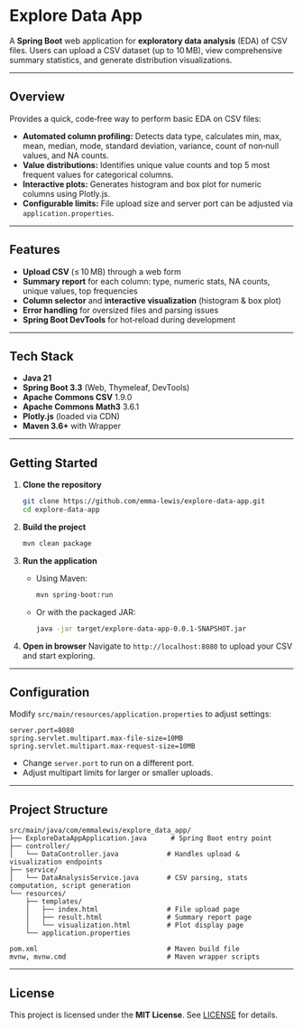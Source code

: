 # Explore Data App

A **Spring Boot** web application for **exploratory data analysis** (EDA) of CSV files. Users can upload a CSV dataset (up to 10 MB), view comprehensive summary statistics, and generate distribution visualizations.

---

## Overview

Provides a quick, code‑free way to perform basic EDA on CSV files:

* **Automated column profiling:** Detects data type, calculates min, max, mean, median, mode, standard deviation, variance, count of non‑null values, and NA counts.
* **Value distributions:** Identifies unique value counts and top 5 most frequent values for categorical columns.
* **Interactive plots:** Generates histogram and box plot for numeric columns using Plotly.js.
* **Configurable limits:** File upload size and server port can be adjusted via `application.properties`.

---

## Features

* **Upload CSV** (≤ 10 MB) through a web form
* **Summary report** for each column: type, numeric stats, NA counts, unique values, top frequencies
* **Column selector** and **interactive visualization** (histogram & box plot)
* **Error handling** for oversized files and parsing issues
* **Spring Boot DevTools** for hot‑reload during development

---

## Tech Stack

* **Java 21**
* **Spring Boot 3.3** (Web, Thymeleaf, DevTools)
* **Apache Commons CSV** 1.9.0
* **Apache Commons Math3** 3.6.1
* **Plotly.js** (loaded via CDN)
* **Maven 3.6+** with Wrapper

---

## Getting Started

1. **Clone the repository**

   ```bash
   git clone https://github.com/emma‑lewis/explore-data-app.git
   cd explore-data-app
   ```

2. **Build the project**

   ```bash
   mvn clean package
   ```

3. **Run the application**

   * Using Maven:

     ```bash
     mvn spring-boot:run
     ```
   * Or with the packaged JAR:

     ```bash
     java -jar target/explore-data-app-0.0.1-SNAPSHOT.jar
     ```

4. **Open in browser**
   Navigate to `http://localhost:8080` to upload your CSV and start exploring.

---

## Configuration

Modify `src/main/resources/application.properties` to adjust settings:

```properties
server.port=8080
spring.servlet.multipart.max-file-size=10MB
spring.servlet.multipart.max-request-size=10MB
```

* Change `server.port` to run on a different port.
* Adjust multipart limits for larger or smaller uploads.

---

## Project Structure

```
src/main/java/com/emmalewis/explore_data_app/
├── ExploreDataAppApplication.java      # Spring Boot entry point
├── controller/
│   └── DataController.java            # Handles upload & visualization endpoints
├── service/
│   └── DataAnalysisService.java       # CSV parsing, stats computation, script generation
└── resources/
    ├── templates/
    │   ├── index.html                 # File upload page
    │   ├── result.html                # Summary report page
    │   └── visualization.html         # Plot display page
    └── application.properties

pom.xml                                # Maven build file
mvnw, mvnw.cmd                         # Maven wrapper scripts
```

---

## License

This project is licensed under the **MIT License**. See [LICENSE](LICENSE) for details.
